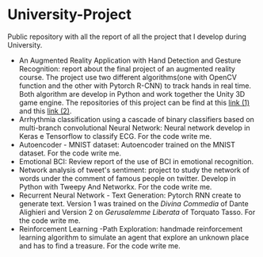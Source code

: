 # University-Project
Public repository with all the report of all the project that I develop during University. 

* An Augmented Reality Application with Hand Detection and Gesture Recognition: report about the final project of an augmented reality course. The project use two different algorithms(one with OpenCV function and the other with Pytorch R-CNN) to track hands in real time. Both algorithm are develop in Python and work together the Unity 3D game engine. The repositories of this project can be find at this [link (1)](https://github.com/jesus-333/Hand-Tracking-Pytorch) and this [link (2)](https://github.com/jesus-333/Unity-hand-tracking).
* Arrhythmia classification using a cascade of binary classifiers based on multi-branch convolutional Neural Network: Neural network develop in Keras e Tensorflow to classify ECG. For the code write me. 
* Autoencoder - MNIST dataset: Autoencoder trained on the MNIST dataset. For the code write me.
* Emotional BCI: Review report of the use of BCI in emotional recognition.
* Network analysis of tweet's sentiment: project to study the network of words under the comment of famous people on twitter. Develop in Python with Tweepy And Networkx. For the code write me.
* Recurrent Neural Network - Text Generation: Pytorch RNN create to generate text. Version 1 was trained on the *Divina Commedia* of Dante Alighieri and Version 2 on *Gerusalemme Liberata* of Torquato Tasso. For the code write me.
* Reinforcement Learning -Path Exploration: handmade reinforcement learning algorithm to simulate an agent that explore an unknown place and has to find a treasure. For the code write me.
